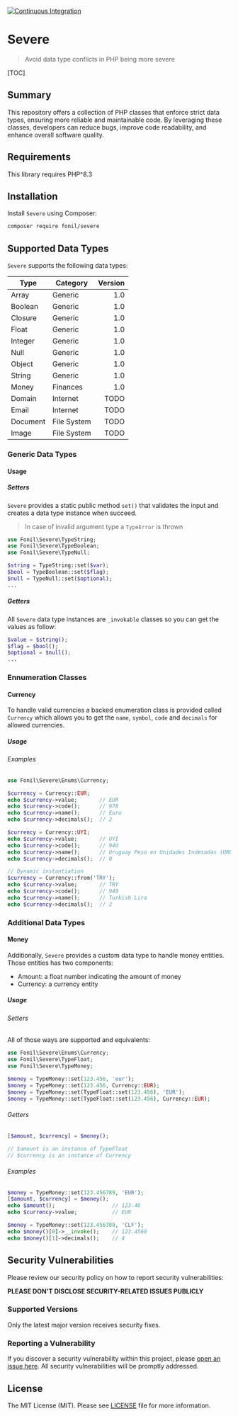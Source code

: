 [![Continuous Integration](https://github.com/fonil/severe/actions/workflows/ci.yml/badge.svg)](https://github.com/fonil/severe/actions/workflows/ci.yml)

# Severe


> Avoid data type conflicts in PHP being more severe 


[TOC]


## Summary

This repository offers a collection of PHP classes that enforce strict data types, ensuring more reliable and maintainable code. By leveraging these classes, developers can reduce bugs, improve code readability, and enhance overall software quality.

## Requirements

This library requires PHP^8.3

## Installation

Install `Severe` using Composer:

```bash
composer require fonil/severe
```

## Supported Data Types

`Severe` supports the following data types:

| Type       | Category    | Version  |
| ---------- | ----------- | --------:|
| Array      | Generic     | 1.0      |
| Boolean    | Generic     | 1.0      |
| Closure    | Generic     | 1.0      |
| Float      | Generic     | 1.0      |
| Integer    | Generic     | 1.0      |
| Null       | Generic     | 1.0      |
| Object     | Generic     | 1.0      |
| String     | Generic     | 1.0      |
| Money      | Finances    | 1.0      |
| Domain     | Internet    | TODO     |
| Email      | Internet    | TODO     |
| Document   | File System | TODO     |
| Image      | File System | TODO     |

### Generic Data Types

#### Usage

##### Setters

`Severe` provides a static public method `set()` that validates the input and creates a data type instance when succeed.

> In case of invalid argument type a `TypeError` is thrown

```php
use Fonil\Severe\TypeString;
use Fonil\Severe\TypeBoolean;
use Fonil\Severe\TypeNull;

$string = TypeString::set($var);
$bool = TypeBoolean::set($flag);
$null = TypeNull::set($optional);
...
```

##### Getters

All `Severe` data type instances are `_invokable` classes so you can get the values as follow:

```php
$value = $string();
$flag = $bool();
$optional = $null();
...
```

### Ennumeration Classes

#### Currency

To handle valid currencies a backed enumeration class is provided called `Currency` which allows you to get the `name`, `symbol`, `code` and `decimals` for allowed currencies.

##### Usage

###### Examples

```php
use Fonil\Severe\Enums\Currency;

$currency = Currency::EUR;				
echo $currency->value;       // EUR
echo $currency->code();      // 978
echo $currency->name();      // Euro
echo $currency->decimals();  // 2

$currency = Currency::UYI;
echo $currency->value;       // UYI
echo $currency->code();      // 940
echo $currency->name();      // Uruguay Peso en Unidades Indexadas (URUIURUI)
echo $currency->decimals();  // 0

// Dynamic instantiation
$currency = Currency::from('TRY');
echo $currency->value;       // TRY
echo $currency->code();      // 949
echo $currency->name();      // Turkish Lira
echo $currency->decimals();  // 2
```

### Additional Data Types

#### Money

Additionally, `Severe` provides a custom data type to handle money entities. Those entities has two components:

- Amount: a float number indicating the amount of money
- Currency: a currency entity

##### Usage

###### Setters

All of those ways are supported and equivalents:

```php
use Fonil\Severe\Enums\Currency;
use Fonil\Severe\TypeFloat;
use Fonil\Severe\TypeMoney;

$money = TypeMoney::set(123.456, 'eur');
$money = TypeMoney::set(123.456, Currency::EUR);
$money = TypeMoney::set(TypeFloat::set(123.456), 'EUR');
$money = TypeMoney::set(TypeFloat::set(123.456), Currency::EUR);
```

###### Getters

```php
[$amount, $currency] = $money();

// $amount is an instance of TypeFloat
// $currency is an instance of Currency
```

###### Examples

```php
$money = TypeMoney::set(123.456789, 'EUR');
[$amount, $currency] = $money();
echo $amount();                  // 123.46
echo $currency->value;           // EUR

$money = TypeMoney::set(123.456789, 'CLF');
echo $money()[0]->__invoke();    // 123.4568
echo $money()[1]->decimals();    // 4
```


## Security Vulnerabilities

Please review our security policy on how to report security vulnerabilities:

**PLEASE DON'T DISCLOSE SECURITY-RELATED ISSUES PUBLICLY**

### Supported Versions

Only the latest major version receives security fixes.

### Reporting a Vulnerability

If you discover a security vulnerability within this project, please [open an issue here](https://github.com/fonil/severe/issues). All security vulnerabilities will be promptly addressed.

## License

The MIT License (MIT). Please see [LICENSE](./LICENSE) file for more information.
